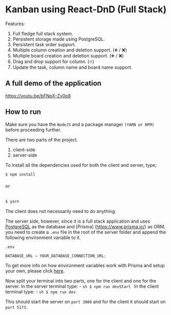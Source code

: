 # Kanban using React-DnD (Full Stack)

Features:

1. Full fledge full stack system.
2. Persistent storage made using PostgreSQL.
3. Persistent task order support.
4. Multiple column creation and deletion support. (➕ / ❌)
5. Multiple board creation and deletion support. (➕ / ❌)
6. Drag and drop support for column. (🔥)
7. Update the task, column name and board name support.

## A full demo of the application

https://youtu.be/bFNpX-Zy0p8

## How to run

Make sure you have the `NodeJS` and a package manager `(YARN or NPM)` before proceeding further.

There are two parts of the project.

1. client-side
2. server-side

To install all the dependencies used for both the client and server, type;

```sh
$ npm install
```

###### or

```sh
$ yarn
```

The client does not necessarily need to do anything.

The server side, however, since it is a full stack application and uses [PostgreSQL](https://www.postgresql.org/) as the database and [Prisma] (https://www.prisma.io/) as ORM, you need to create a `.env` file in the root of the server folder and append the following environment variable to it.

`.env`

```js
DATABASE_URL = YOUR_DATABASE_CONNECTION_URL;
```

To get more info on how environment variables work with Prisma and setup your own, please click [here](https://www.prisma.io/docs/guides/development-environment/environment-variables).

Now split your terminal into two parts, one for the client and one for the server.
In the server terminal type: - `sh $ npm run devStart `
In the client terminal type: - `sh $ npm run dev `

This should start the server on `port 3000` and for the client it should start on `port 5173`.
